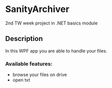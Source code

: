 # SanityArchiver
2nd TW week project in .NET basics module

## Description
In this WPF app you are able to handle your files.

### Available features:
* browse your files on drive
* open txt
